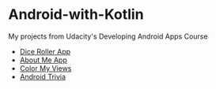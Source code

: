 # Android-with-Kotlin
My projects from Udacity's Developing Android Apps Course
- [Dice Roller App](https://github.com/Kufo2018/Android-with-Kotlin/tree/dice-roller)
- [About Me App](https://github.com/Kufo2018/Android-with-Kotlin/tree/about-me)
- [Color My Views](https://github.com/Kufo2018/Android-with-Kotlin/tree/color-myviews)
- [Android Trivia](https://github.com/Kufo2018/Android-with-Kotlin/tree/android-trivia)
